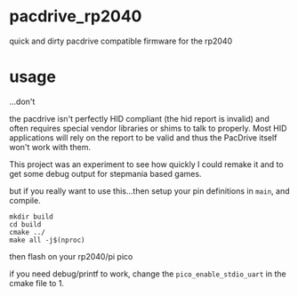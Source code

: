 # pacdrive_rp2040
quick and dirty pacdrive compatible firmware for the rp2040

# usage
...don't 

the pacdrive isn't perfectly HID compliant (the hid report is invalid) and often requires special vendor libraries or shims to talk to properly. Most HID applications will rely on the report to be valid and thus the PacDrive itself won't work with them.

This project was an experiment to see how quickly I could remake it and to get some debug output for stepmania based games.

but if you really want to use this...then setup your pin definitions in `main`, and compile.

```
mkdir build
cd build
cmake ../
make all -j$(nproc)
```

then flash on your rp2040/pi pico

if you need debug/printf to work, change the `pico_enable_stdio_uart` in the cmake file to 1.